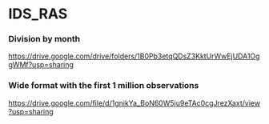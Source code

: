# IDS_RAS

### Division by month
https://drive.google.com/drive/folders/1B0Pb3etqQDsZ3KktUrWwEjUDA1OggWMf?usp=sharing

### Wide format with the first 1 million observations
https://drive.google.com/file/d/1gnikYa_BoN60W5ju9eTAc0cgJrezXaxt/view?usp=sharing
